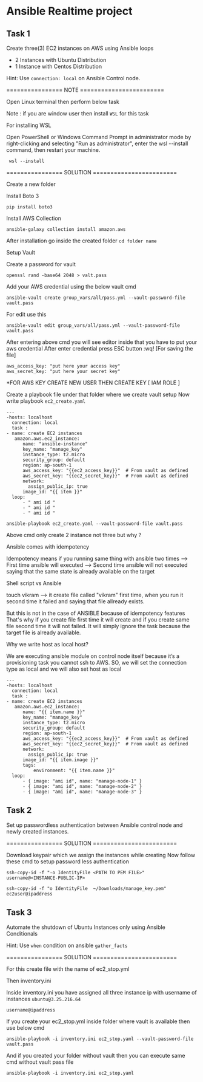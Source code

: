 # Ansible Realtime project

## Task 1

Create three(3) EC2 instances on AWS using Ansible loops
- 2 Instances with Ubuntu Distribution
- 1 Instance with Centos Distribution

Hint: Use `connection: local` on Ansible Control node.


================ NOTE ========================

Open Linux terminal then perform below task 

Note : if you are window user then install ` WSL ` for this task

For installing WSL

Open PowerShell or Windows Command Prompt in administrator mode by right-clicking and selecting "Run as administrator", enter the wsl --install command, then restart your machine.
```
 wsl --install
```

================ SOLUTION ========================

Create a new folder 

Install Boto 3 
```
pip install boto3
```

Install AWS Collection
```
ansible-galaxy collection install amazon.aws
```
After installation go inside the created folder `cd folder name`

Setup Vault 

Create a password for vault
```
openssl rand -base64 2048 > valt.pass
```

Add your AWS credential using the below vault cmd

```
ansible-vault create group_vars/all/pass.yml --vault-password-file vault.pass
```
For edit use this 
```
ansible-vault edit group_vars/all/pass.yml --vault-password-file vault.pass 
```

After entering above cmd you will see editor inside that you have to put your aws credential 
After enter credential press ESC button :wq! [For saving the file]

```
aws_access_key: "put here your access key"
aws_secret_key: "put here your secret key"
```

*FOR AWS KEY CREATE NEW USER THEN CREATE KEY [ IAM ROLE ]


Create a playbook file under that folder where we create vault setup
Now write playbook  ` ec2_create.yaml `
```
---
-hosts: localhost
  connection: local 
  task :
- name: create EC2 instances
   amazon.aws.ec2_instance:
      name: "ansible-instance"
      key_name: "manage_key"
      instance_type: t2.micro
      security_group: default
      region: ap-south-1
      aws_access_key: "{{ec2_access_key}}"  # From vault as defined
      aws_secret_key: "{{ec2_secret_key}}"  # From vault as defined      
      network:
        assign_public_ip: true
      image_id: "{{ item }}"
  loop:
      - " ami id "
      - " ami id "
      - " ami id "
```
```
ansible-playbook ec2_create.yaml --vault-password-file vault.pass
```
Above cmd only create 2 instance not three but why ?

Ansible comes with idempotency

Idempotency means if you running same thing with ansible two times 
--> First time ansible will executed
--> Second time ansible will not executed saying that the same state is already available on the target

Shell script vs Ansible 

touch vikram --> it create file called "vikram" first time, when you run it second time  it failed and saying that file allready exists.

But this is not in the case of ANSIBLE because of idempotency features 
That's why if you create file first time it will create and if you create same file second time it will not failed. It will simply ignore the task because the target file is already available.

Why we write host as local host?

We  are executing ansible module on control node itself because it’s a provisioning task you cannot ssh to AWS.
SO, we will set the connection type as local and we will also set host as local

```
---
-hosts: localhost
  connection: local 
  task :
- name: create EC2 instances
   amazon.aws.ec2_instance:
      name: "{{ item.name }}"
      key_name: "manage_key"
      instance_type: t2.micro
      security_group: default
      region: ap-south-1
      aws_access_key: "{{ec2_access_key}}"  # From vault as defined
      aws_secret_key: "{{ec2_secret_key}}"  # From vault as defined      
      network:
        assign_public_ip: true
      image_id: "{{ item.image }}"
      tags:
          environment: "{{ item.name }}"
  loop:
      - { image: "ami id", name: "manage-node-1" }
      - { image: "ami id", name: "manage-node-2" }
      - { image: "ami id", name: "manage-node-3" }
```

## Task 2
Set up passwordless authentication between Ansible control node and newly created instances.

================ SOLUTION ========================

Download keypair which we assign the instances while creating 
Now follow these cmd to setup password less authentication

```
ssh-copy-id -f "-o IdentityFile <PATH TO PEM FILE>" username@<INSTANCE-PUBLIC-IP>
```

` ssh-copy-id -f "o IdentityFile  ~/Downloads/manage_key.pem" ec2user@ipaddress `


## Task 3

Automate the shutdown of Ubuntu Instances only using Ansible Conditionals

Hint: Use `when` condition on ansible `gather_facts`

================ SOLUTION ========================

For this create file with the name of ec2_stop.yml

Then inventory.ini 

Inside inventory.ini you have assigned all three instance ip with username of instances  ` ubuntu@3.25.216.64 `
``` 
username@ipaddress
```


If you create your ec2_stop.yml inside folder where vault is available then use below cmd 

```
ansible-playbook -i inventory.ini ec2_stop.yaml --vault-password-file vault.pass
```
And if you created your folder without vault then you can execute same cmd without vault pass file

```
ansible-playbook -i inventory.ini ec2_stop.yaml
```
